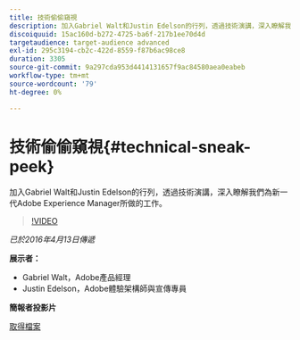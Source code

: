 ```yaml
---
title: 技術偷偷窺視
description: 加入Gabriel Walt和Justin Edelson的行列，透過技術演講，深入瞭解我們為新一代Adobe Experience Manager所做的工作。
discoiquuid: 15ac160d-b272-4725-ba6f-217b1ee70d4d
targetaudience: target-audience advanced
exl-id: 295c3194-cb2c-422d-8559-f87b6ac98ce8
duration: 3305
source-git-commit: 9a297cda953d4414131657f9ac84580aea0eabeb
workflow-type: tm+mt
source-wordcount: '79'
ht-degree: 0%

---
```


# 技術偷偷窺視{#technical-sneak-peek}

加入Gabriel Walt和Justin Edelson的行列，透過技術演講，深入瞭解我們為新一代Adobe Experience Manager所做的工作。

>[!VIDEO](https://video.tv.adobe.com/v/19305/?quality=9)

*已於2016年4月13日傳遞*

**展示者：**

* Gabriel Walt，Adobe產品經理
* Justin Edelson，Adobe體驗架構師與宣傳專員

**簡報者投影片**

[取得檔案](assets/aem-gems-041316-6-2-tech-preview.pdf)
<!--
[Get back to the Overview](https://helpx.adobe.com/experience-manager/kt/eseminars/gems/aem-index.html)
-->
